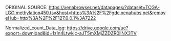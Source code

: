 ORIGINAL SOURCE: https://xenabrowser.net/datapages/?dataset=TCGA-LGG.methylation450.tsv&host=https%3A%2F%2Fgdc.xenahubs.net&removeHub=http%3A%2F%2F127.0.0.1%3A7222

Normalized_count_Data_lgg:  https://drive.google.com/uc?export=download&id=1zIn4Ltwkjc-aJT5mXMjZZDZR0ilNX3TV
